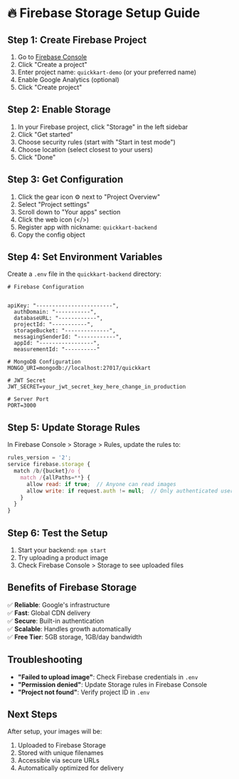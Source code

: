 # 🔥 Firebase Storage Setup Guide

## **Step 1: Create Firebase Project**

1. Go to [Firebase Console](https://console.firebase.google.com/)
2. Click "Create a project"
3. Enter project name: `quickkart-demo` (or your preferred name)
4. Enable Google Analytics (optional)
5. Click "Create project"

## **Step 2: Enable Storage**

1. In your Firebase project, click "Storage" in the left sidebar
2. Click "Get started"
3. Choose security rules (start with "Start in test mode")
4. Choose location (select closest to your users)
5. Click "Done"

## **Step 3: Get Configuration**

1. Click the gear icon ⚙️ next to "Project Overview"
2. Select "Project settings"
3. Scroll down to "Your apps" section
4. Click the web icon (</>)
5. Register app with nickname: `quickkart-backend`
6. Copy the config object

## **Step 4: Set Environment Variables**

Create a `.env` file in the `quickkart-backend` directory:

```env
# Firebase Configuration


apiKey: "------------------------",
  authDomain: "-----------",
  databaseURL: "------------",
  projectId: "-----------",
  storageBucket: "--------------",
  messagingSenderId: "------------",
  appId: "-----------------",
  measurementId: "----------"

# MongoDB Configuration
MONGO_URI=mongodb://localhost:27017/quickkart

# JWT Secret
JWT_SECRET=your_jwt_secret_key_here_change_in_production

# Server Port
PORT=3000
```

## **Step 5: Update Storage Rules**

In Firebase Console > Storage > Rules, update the rules to:

```javascript
rules_version = '2';
service firebase.storage {
  match /b/{bucket}/o {
    match /{allPaths=**} {
      allow read: if true;  // Anyone can read images
      allow write: if request.auth != null;  // Only authenticated users can upload
    }
  }
}
```

## **Step 6: Test the Setup**

1. Start your backend: `npm start`
2. Try uploading a product image
3. Check Firebase Console > Storage to see uploaded files

## **Benefits of Firebase Storage**

✅ **Reliable**: Google's infrastructure  
✅ **Fast**: Global CDN delivery  
✅ **Secure**: Built-in authentication  
✅ **Scalable**: Handles growth automatically  
✅ **Free Tier**: 5GB storage, 1GB/day bandwidth  

## **Troubleshooting**

- **"Failed to upload image"**: Check Firebase credentials in `.env`
- **"Permission denied"**: Update Storage rules in Firebase Console
- **"Project not found"**: Verify project ID in `.env`

## **Next Steps**

After setup, your images will be:
1. Uploaded to Firebase Storage
2. Stored with unique filenames
3. Accessible via secure URLs
4. Automatically optimized for delivery
